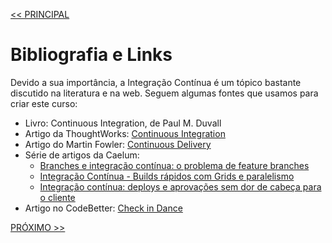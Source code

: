 [<< PRINCIPAL](https://github.com/pvreboucas/integracao-continua-ci/)


# Bibliografia e Links 

Devido a sua importância, a Integração Contínua é um tópico bastante discutido na literatura e na web. Seguem algumas fontes que usamos para criar este curso: 

* Livro: Continuous Integration, de Paul M. Duvall
* Artigo da ThoughtWorks: [Continuous Integration](https://www.thoughtworks.com/pt/continuous-integration)
* Artigo do Martin Fowler: [Continuous Delivery](https://martinfowler.com/bliki/ContinuousDelivery.html)
* Série de artigos da Caelum: 
  * [Branches e integração contínua: o problema de feature branches](https://blog.caelum.com.br/branches-e-integracao-continua-o-problema-de-feature-branches/)
  * [Integração Contínua - Builds rápidos com Grids e paralelismo](https://blog.caelum.com.br/integracao-continua-builds-rapidos-com-grids-e-paralelismo/)
  * [Integração contínua: deploys e aprovações sem dor de cabeça para o cliente](https://blog.caelum.com.br/integracao-continua-deploys-e-aprovacoes-sem-dores-de-cabeca-para-o-cliente/)
* Artigo no CodeBetter: [Check in Dance](http://codebetter.com/jeremymiller/2005/07/25/using-continuous-integration-better-do-the-check-in-dance/) 

[PRÓXIMO >>](https://github.com/pvreboucas/integracao-continua-ci/tree/aula-02/aulas)
